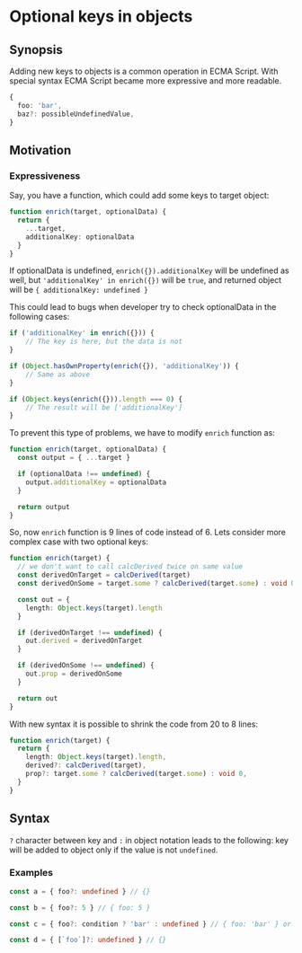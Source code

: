 # Optional keys in objects

## Synopsis

Adding new keys to objects is a common operation in ECMA Script. With special syntax ECMA Script became more expressive and more readable.

```ts
{
  foo: 'bar',
  baz?: possibleUndefinedValue,
}
```

## Motivation

### Expressiveness

Say, you have a function, which could add some keys to target object:

```ts
function enrich(target, optionalData) {
  return {
    ...target,
    additionalKey: optionalData
  }
}
```

If optionalData is undefined, `enrich({}).additionalKey` will be undefined as well, but `'additionalKey' in enrich({})` will be `true`, and returned object will be `{ additionalKey: undefined }`

This could lead to bugs when developer try to check optionalData in the following cases:

```ts
if ('additionalKey' in enrich({})) {
    // The key is here, but the data is not
}

if (Object.hasOwnProperty(enrich({}), 'additionalKey')) {
    // Same as above
}

if (Object.keys(enrich({})).length === 0) {
    // The result will be ['additionalKey']
}
```

To prevent this type of problems, we have to modify `enrich` function as:

```ts
function enrich(target, optionalData) {
  const output = { ...target }

  if (optionalData !== undefined) {
    output.additionalKey = optionalData
  }

  return output
}
```

So, now `enrich` function is 9 lines of code instead of 6. Lets consider more complex case with two optional keys:

```ts
function enrich(target) {
  // we don't want to call calcDerived twice on same value
  const derivedOnTarget = calcDerived(target)
  const derivedOnSome = target.some ? calcDerived(target.some) : void 0

  const out = {
    length: Object.keys(target).length
  }

  if (derivedOnTarget !== undefined) {
    out.derived = derivedOnTarget
  }

  if (derivedOnSome !== undefined) {
    out.prop = derivedOnSome
  }

  return out
}
```

With new syntax it is possible to shrink the code from 20 to 8 lines:

```ts
function enrich(target) {
  return {
    length: Object.keys(target).length,
    derived?: calcDerived(target),
    prop?: target.some ? calcDerived(target.some) : void 0,
  }
}
```

## Syntax

`?` character between key and `:` in object notation leads to the following: key will be added to object only if the value is not `undefined`.

### Examples

```ts
const a = { foo?: undefined } // {}

const b = { foo?: 5 } // { foo: 5 }

const c = { foo?: condition ? 'bar' : undefined } // { foo: 'bar' } or {}, depends on condition

const d = { [`foo`]?: undefined } // {}
```
